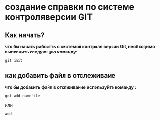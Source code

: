 #  создание справки по системе контроляверсии GIT


## Как начать?
**что бы начать рабоатть с системой контроля версии Git, необходимо выполнить следующую команду:**

```cs
git init
```

## как добавить файл в отслеживаие 

**что бы добавить файл в отслживание используйте команду :**
```
got add namefile
```
или
```
add
```
